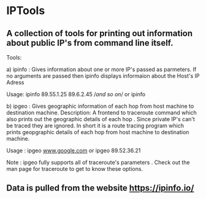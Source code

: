 # IPTools
A collection of tools  for printing out information  about public IP's from command line itself.
---------------------------------------------------------------------------------------------------------------------------------
Tools:

a) ipinfo : Gives information about one or more IP's passed as parmeters. If no arguments are passed then  ipinfo displays informaion about the Host's IP Adress

Usage: ipinfo 89.55.1.25 89.6.2.45  /*and so on*/       or   ipinfo

b) ipgeo : Gives geographic information of each  hop from host machine to destination machine.
Description: A frontend to traceroute command which also prints out the 
geographic details of each hop . Since private IP's can't be traced they are ignored. In short it is a route tracing program which prints geopgraphic details of each hop from host machine to destination machine.

Usage : ipgeo www.google.com or ipgeo 89.52.36.21
        
Note  : ipgeo fully supports all of traceroute's parameters . Check out the man page for traceroute to get to know these options.

Data is pulled from the website https://ipinfo.io/
---------------------------------------------------------------------------------------------------------------------------------
